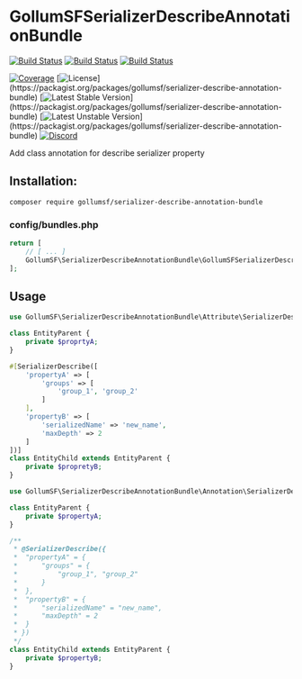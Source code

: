 # GollumSFSerializerDescribeAnnotationBundle
[![Build Status](https://github.com/GollumSF/serializer-describe-annotation-bundle/actions/workflows/symfony_4.4.yml/badge.svg?branch=master)](https://github.com/GollumSF/serializer-describe-annotation-bundle/actions)
[![Build Status](https://github.com/GollumSF/serializer-describe-annotation-bundle/actions/workflows/symfony_5.4.yml/badge.svg?branch=master)](https://github.com/GollumSF/serializer-describe-annotation-bundle/actions)
[![Build Status](https://github.com/GollumSF/serializer-describe-annotation-bundle/actions/workflows/symfony_6.4.yml/badge.svg?branch=master)](https://github.com/GollumSF/serializer-describe-annotation-bundle/actions)

[![Coverage](https://coveralls.io/repos/github/GollumSF/serializer-describe-annotation-bundle/badge.svg?branch=master)](https://coveralls.io/github/GollumSF/serializer-describe-annotation-bundle)
[![License](https://poser.pugx.org/gollumsf/serializer-describe-annotation-bundle/license?)](https://packagist.org/packages/gollumsf/serializer-describe-annotation-bundle)
[![Latest Stable Version](https://poser.pugx.org/gollumsf/serializer-describe-annotation-bundle/v/stable?)](https://packagist.org/packages/gollumsf/serializer-describe-annotation-bundle)
[![Latest Unstable Version](https://poser.pugx.org/gollumsf/serializer-describe-annotation-bundle/v/unstable?)](https://packagist.org/packages/gollumsf/serializer-describe-annotation-bundle)
[![Discord](https://img.shields.io/discord/671741944149573687?color=purple&label=discord)](https://discord.gg/xMBc5SQ)

Add class annotation for describe serializer property

## Installation:

```shell
composer require gollumsf/serializer-describe-annotation-bundle
```

### config/bundles.php
```php
return [
    // [ ... ]
    GollumSF\SerializerDescribeAnnotationBundle\GollumSFSerializerDescribeAnnotationBundle::class => ['all' => true],
];
```

## Usage

```php
use GollumSF\SerializerDescribeAnnotationBundle\Attribute\SerializerDescribe;

class EntityParent {   
	private $proprtyA;
}

#[SerializerDescribe([
	'propertyA' => [
		'groups' => [
 			'group_1', 'group_2'
 		]
	],
	'propertyB' => [
 		'serializedName' => 'new_name',
 		'maxDepth' => 2
 	]
])]
class EntityChild extends EntityParent {
    private $propretyB;
}
```

```php
use GollumSF\SerializerDescribeAnnotationBundle\Annotation\SerializerDescribe;

class EntityParent {   
	private $propertyA;
}

/**
 * @SerializerDescribe({
 * 	"propertyA" = {
 *		"groups" = {
 * 			"group_1", "group_2"
 * 		}
 *	},
 * 	"propertyB" = {
 *		"serializedName" = "new_name",
 *		"maxDepth" = 2
 *	}
 * })
 */
class EntityChild extends EntityParent {
	private $propertyB;
}
```
